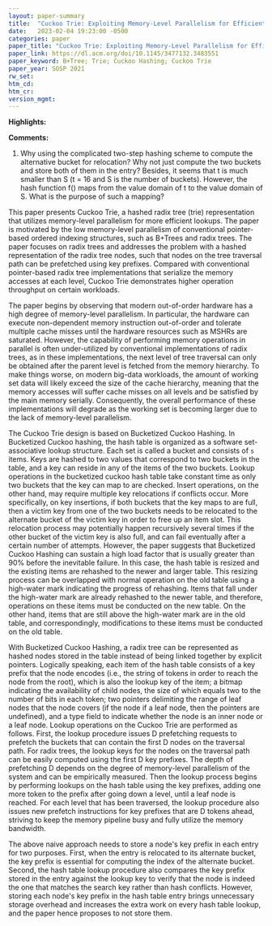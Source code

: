 ```yaml
---
layout: paper-summary
title:  "Cuckoo Trie: Exploiting Memory-Level Parallelism for Efficient DRAM Indexing"
date:   2023-02-04 19:23:00 -0500
categories: paper
paper_title: "Cuckoo Trie: Exploiting Memory-Level Parallelism for Efficient DRAM Indexing"
paper_link: https://dl.acm.org/doi/10.1145/3477132.3483551
paper_keyword: B+Tree; Trie; Cuckoo Hashing; Cuckoo Trie
paper_year: SOSP 2021
rw_set:
htm_cd:
htm_cr:
version_mgmt:
---
```


**Highlights:**

**Comments:**

1. Why using the complicated two-step hashing scheme to compute the alternative bucket for relocation?
Why not just compute the two buckets and store both of them in the entry?
Besides, it seems that t is much smaller than S (t = 16 and S is the number of buckets). However, the hash
function f() maps from the value domain of t to the value domain of S. What is the purpose of such a mapping?

This paper presents Cuckoo Trie, a hashed radix tree (trie) representation that utilizes memory-level parallelism 
for more efficient lookups. The paper is motivated by the low memory-level parallelism of conventional pointer-based 
ordered indexing structures, such as B+Trees and radix trees. The paper focuses on radix trees and addresses 
the problem with a hashed representation of the radix tree nodes, such that nodes on the tree traversal path can be 
prefetched using key prefixes. Compared with conventional pointer-based radix tree implementations that serialize 
the memory accesses at each level, Cuckoo Trie demonstrates higher operation throughput on certain workloads.

The paper begins by observing that modern out-of-order hardware has a high degree of memory-level parallelism. In
particular, the hardware can execute non-dependent memory instruction out-of-order and tolerate multiple cache misses
until the hardware resources such as MSHRs are saturated. However, the capability of performing memory operations in 
parallel is often under-utilized by conventional implementations of radix trees, as in these
implementations, the next level of tree traversal can only be obtained after the parent level is fetched from the 
memory hierarchy. To make things worse, on modern big-data workloads, the amount of working set data will likely
exceed the size of the cache hierarchy, meaning that the memory accesses will suffer cache misses on all levels
and be satisfied by the main memory serially. Consequently, the overall performance of these implementations will 
degrade as the working set is becoming larger due to the lack of memory-level parallelism.

The Cuckoo Trie design is based on Bucketized Cuckoo Hashing. In Bucketized Cuckoo hashing, the hash table is organized
as a software set-associative lookup structure. Each set is called a bucket and consists of `s` items. Keys are
hashed to two values that correspond to two buckets in the table, and a key can reside in any of the items of the 
two buckets. Lookup operations in the bucketized cuckoo hash table take constant time as only two buckets that
the key can map to are checked. Insert operations, on the other hand, may require multiple key relocations if 
conflicts occur. More specifically, on key insertions, if both buckets that the key maps to are full, then a 
victim key from one of the two buckets needs to be relocated to the alternate bucket of the victim key in order
to free up an item slot. This relocation process may potentially happen recursively several times if the other
bucket of the victim key is also full, and can fail eventually after a certain number of attempts. However,
the paper suggests that Bucketized Cuckoo Hashing can sustain a high load factor that is usually greater 
than 90% before the inevitable failure. In this case, the hash table is resized and the existing items are rehashed
to the newer and larger table. This resizing process can be overlapped with normal operation on the old table
using a high-water mark indicating the progress of rehashing. Items that fall under the high-water mark are
already rehashed to the newer table, and therefore, operations on these items must be conducted on the new table. 
On the other hand, items that are still above the high-water mark are in the old table, and correspondingly,
modifications to these items must be conducted on the old table.

With Bucketized Cuckoo Hashing, a radix tree can be represented as hashed nodes stored in the table instead of 
being linked together by explicit pointers. Logically speaking, each item of the hash table consists of a 
key prefix that the node encodes (i.e., the string of tokens in order to reach the node from the root), which is also
the lookup key of the item; a bitmap indicating the availability of child nodes, the size of which equals two to
the number of bits in each token; two pointers delimiting the range of leaf nodes that the node covers (if the node
if a leaf node, then the pointers are undefined), and a type field to indicate whether the node is an inner node or 
a leaf node. Lookup operations on the Cuckoo Trie are performed as follows. First, the lookup procedure issues D
prefetching requests to prefetch the buckets that can contain the first D nodes on the traversal path.
For radix trees, the lookup keys for the nodes on the traversal path can be easily computed using the first D 
key prefixes. The depth of prefetching D depends on the degree of memory-level parallelism of the system and 
can be empirically measured. Then the lookup process begins by performing lookups on the hash table using 
the key prefixes, adding one more token to the prefix after going down a level, until a leaf node is reached.
For each level that has been traversed, the lookup procedure also issues new prefetch instructions for key
prefixes that are D tokens ahead, striving to keep the memory pipeline busy and fully utilize the memory bandwidth.

The above naive approach needs to store a node's key prefix in each entry for two purposes. First, when the entry 
is relocated to its alternate bucket, the key prefix is essential for computing the index of the alternate bucket.
Second, the hash table lookup procedure also compares the key prefix stored in the entry against the lookup key
to verify that the node is indeed the one that matches the search key rather than hash conflicts.
However, storing each node's key prefix in the hash table entry brings unnecessary storage 
overhead and increases the extra work on every hash table lookup, and the paper hence proposes to not store them.


